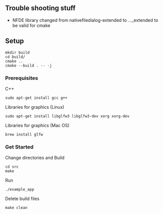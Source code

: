 ## Trouble shooting stuff
- NFDE library changed from nativefiledialog-extended to ..._extended to be valid for cmake

## Setup
```
mkdir build
cd build/
cmake ..
cmake --build . -- -j
```


### Prerequisites 

C++
```
sudo apt-get install gcc g++
```

Libraries for graphics (Linux)

```
sudo apt-get install libglfw3 libglfw3-dev xorg xorg-dev
```

Libraries for graphics (Mac OS)
```
brew install glfw
```

### Get Started

Change directories and Build

```
cd src
make
```

Run

```
./example_app
```

Delete build files

```
make clean
```
